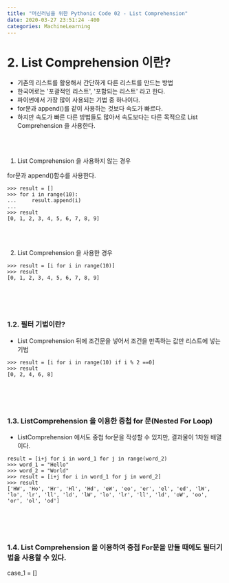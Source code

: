 ```yaml
---
title: "머신러닝을 위한 Pythonic Code 02 - List Comprehension"
date: 2020-03-27 23:51:24 -400
categories: MachineLearning  
---
```


# 2. List Comprehension 이란?
- 기존의 리스트를 활용해서 간단하게 다른 리스트를 만드는 방법
- 한국어로는 '포괄적인 리스트', '포함되는 리스트' 라고 한다.
- 파이썬에서 가장 많이 사용되는 기법 중 하나이다.
- for문과 append()를 같이 사용하는 것보다 속도가 빠르다.
- 하지만 속도가 빠른 다른 방법들도 많아서 속도보다는 다른 목적으로 List Comprehension 을 사용한다.  

<br/>
<br/>

1) List Comprehension 을 사용하지 않는 경우

for문과 append()함수를 사용한다.
```
>>> result = []
>>> for i in range(10):
...     result.append(i)
...
>>> result
[0, 1, 2, 3, 4, 5, 6, 7, 8, 9]
```

<br/>
<br/>

2) List Comprehension 을 사용한 경우
```
>>> result = [i for i in range(10)]
>>> result
[0, 1, 2, 3, 4, 5, 6, 7, 8, 9]
```

<br/>
<br/>
<br/>

### 1.2. 필터 기법이란?
- List Comprehension 뒤에 조건문을 넣어서 조건을 만족하는 값만 리스트에 넣는 기법
```
>>> result = [i for i in range(10) if i % 2 ==0]
>>> result
[0, 2, 4, 6, 8]
```

<br/>
<br/>
<br/>

### 1.3. ListComprehension 을 이용한 중첩 for 문(Nested For Loop)
- ListComprehension 에서도 중첩 for문을 작성할 수 있지만, 결과물이 1차원 배열이다.
```
result = [i+j for i in word_1 for j in range(word_2)
>>> word_1 = "Hello"
>>> word_2 = "World"
>>> result = [i+j for i in word_1 for j in word_2]
>>> result
['HW', 'Ho', 'Hr', 'Hl', 'Hd', 'eW', 'eo', 'er', 'el', 'ed', 'lW', 'lo', 'lr', 'll', 'ld', 'lW', 'lo', 'lr', 'll', 'ld', 'oW', 'oo', 'or', 'ol', 'od']
```

<br/>
<br/>
<br/>

### 1.4. List Comprehension 을 이용하여 중첩 For문을 만들 때에도 필터기법을 사용할 수 있다.
case_1 = []
